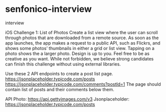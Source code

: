 # senfonico-interview
interview

iOS
Challenge 1: List of Photos
Create a list view where the user can scroll through photos that are downloaded from a remote source.
As soon as the app launches, the app makes a request to a public API, such as Flickrs, and shows some photos’ thumbnails in either a grid or list view. Tapping on a photo shows the a larger photo.
Design is up to you. Feel free to be as creative as you want. While not forbidden, we believe strong candidates can finish this challenge without using external libraries.



Use these 2 API endpoints to create a post list page. https://jsonplaceholder.typicode.com/posts https://jsonplaceholder.typicode.com/comments?postId=1
The page should contain list of posts and their comments below them.


API
Photo: https://api.gettyimages.com/v3
Jsonplaceholder:  https://jsonplaceholder.typicode.com/posts
